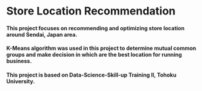 # Store Location Recommendation

#### This project focuses on recommending and optimizing store location around Sendai, Japan area.
#### K-Means algorithm was used in this project to determine mutual common groups and make decision in which are the best location for running business.



#### This project is based on Data-Science-Skill-up Training II, Tohoku University.
